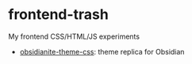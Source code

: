 # frontend-trash
My frontend CSS/HTML/JS experiments

- [obsidianite-theme-css](obsidianite-theme-css/): theme replica for Obsidian
